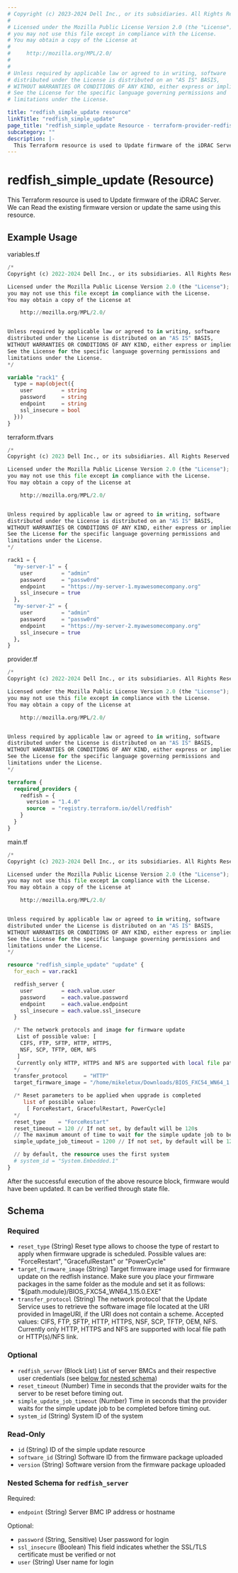```yaml
---
# Copyright (c) 2023-2024 Dell Inc., or its subsidiaries. All Rights Reserved.
#
# Licensed under the Mozilla Public License Version 2.0 (the "License");
# you may not use this file except in compliance with the License.
# You may obtain a copy of the License at
#
#     http://mozilla.org/MPL/2.0/
#
#
# Unless required by applicable law or agreed to in writing, software
# distributed under the License is distributed on an "AS IS" BASIS,
# WITHOUT WARRANTIES OR CONDITIONS OF ANY KIND, either express or implied.
# See the License for the specific language governing permissions and
# limitations under the License.

title: "redfish_simple_update resource"
linkTitle: "redfish_simple_update"
page_title: "redfish_simple_update Resource - terraform-provider-redfish"
subcategory: ""
description: |-
  This Terraform resource is used to Update firmware of the iDRAC Server. We can Read the existing firmware version or update the same using this resource.
---
```


# redfish_simple_update (Resource)

This Terraform resource is used to Update firmware of the iDRAC Server. We can Read the existing firmware version or update the same using this resource.

## Example Usage

variables.tf
```terraform
/*
Copyright (c) 2022-2024 Dell Inc., or its subsidiaries. All Rights Reserved.

Licensed under the Mozilla Public License Version 2.0 (the "License");
you may not use this file except in compliance with the License.
You may obtain a copy of the License at

    http://mozilla.org/MPL/2.0/


Unless required by applicable law or agreed to in writing, software
distributed under the License is distributed on an "AS IS" BASIS,
WITHOUT WARRANTIES OR CONDITIONS OF ANY KIND, either express or implied.
See the License for the specific language governing permissions and
limitations under the License.
*/

variable "rack1" {
  type = map(object({
    user         = string
    password     = string
    endpoint     = string
    ssl_insecure = bool
  }))
}
```

terraform.tfvars
```terraform
/*
Copyright (c) 2023 Dell Inc., or its subsidiaries. All Rights Reserved.

Licensed under the Mozilla Public License Version 2.0 (the "License");
you may not use this file except in compliance with the License.
You may obtain a copy of the License at

    http://mozilla.org/MPL/2.0/


Unless required by applicable law or agreed to in writing, software
distributed under the License is distributed on an "AS IS" BASIS,
WITHOUT WARRANTIES OR CONDITIONS OF ANY KIND, either express or implied.
See the License for the specific language governing permissions and
limitations under the License.
*/

rack1 = {
  "my-server-1" = {
    user         = "admin"
    password     = "passw0rd"
    endpoint     = "https://my-server-1.myawesomecompany.org"
    ssl_insecure = true
  },
  "my-server-2" = {
    user         = "admin"
    password     = "passw0rd"
    endpoint     = "https://my-server-2.myawesomecompany.org"
    ssl_insecure = true
  },
}
```

provider.tf
```terraform
/*
Copyright (c) 2022-2024 Dell Inc., or its subsidiaries. All Rights Reserved.

Licensed under the Mozilla Public License Version 2.0 (the "License");
you may not use this file except in compliance with the License.
You may obtain a copy of the License at

    http://mozilla.org/MPL/2.0/


Unless required by applicable law or agreed to in writing, software
distributed under the License is distributed on an "AS IS" BASIS,
WITHOUT WARRANTIES OR CONDITIONS OF ANY KIND, either express or implied.
See the License for the specific language governing permissions and
limitations under the License.
*/

terraform {
  required_providers {
    redfish = {
      version = "1.4.0"
      source  = "registry.terraform.io/dell/redfish"
    }
  }
}
```

main.tf
```terraform
/*
Copyright (c) 2023-2024 Dell Inc., or its subsidiaries. All Rights Reserved.

Licensed under the Mozilla Public License Version 2.0 (the "License");
you may not use this file except in compliance with the License.
You may obtain a copy of the License at

    http://mozilla.org/MPL/2.0/


Unless required by applicable law or agreed to in writing, software
distributed under the License is distributed on an "AS IS" BASIS,
WITHOUT WARRANTIES OR CONDITIONS OF ANY KIND, either express or implied.
See the License for the specific language governing permissions and
limitations under the License.
*/

resource "redfish_simple_update" "update" {
  for_each = var.rack1

  redfish_server {
    user         = each.value.user
    password     = each.value.password
    endpoint     = each.value.endpoint
    ssl_insecure = each.value.ssl_insecure
  }

  /* The network protocols and image for firmware update
   List of possible value: [
    CIFS, FTP, SFTP, HTTP, HTTPS, 
    NSF, SCP, TFTP, OEM, NFS
   ]
   Currently only HTTP, HTTPS and NFS are supported with local file path or HTTP(s)/NFS link
  */
  transfer_protocol     = "HTTP"
  target_firmware_image = "/home/mikeletux/Downloads/BIOS_FXC54_WN64_1.15.0.EXE"

  /* Reset parameters to be applied when upgrade is completed
     list of possible value:
      [ ForceRestart, GracefulRestart, PowerCycle]
  */
  reset_type    = "ForceRestart"
  reset_timeout = 120 // If not set, by default will be 120s
  // The maximum amount of time to wait for the simple update job to be completed
  simple_update_job_timeout = 1200 // If not set, by default will be 1200s

  // by default, the resource uses the first system
  # system_id = "System.Embedded.1"
}
```

After the successful execution of the above resource block, firmware would have been updated. It can be verified through state file.

<!-- schema generated by tfplugindocs -->
## Schema

### Required

- `reset_type` (String) Reset type allows to choose the type of restart to apply when firmware upgrade is scheduled. Possible values are: "ForceRestart", "GracefulRestart" or "PowerCycle"
- `target_firmware_image` (String) Target firmware image used for firmware update on the redfish instance. Make sure you place your firmware packages in the same folder as the module and set it as follows: "${path.module}/BIOS_FXC54_WN64_1.15.0.EXE"
- `transfer_protocol` (String) The network protocol that the Update Service uses to retrieve the software image file located at the URI provided in ImageURI, if the URI does not contain a scheme. Accepted values: CIFS, FTP, SFTP, HTTP, HTTPS, NSF, SCP, TFTP, OEM, NFS. Currently only HTTP, HTTPS and NFS are supported with local file path or HTTP(s)/NFS link.

### Optional

- `redfish_server` (Block List) List of server BMCs and their respective user credentials (see [below for nested schema](#nestedblock--redfish_server))
- `reset_timeout` (Number) Time in seconds that the provider waits for the server to be reset before timing out.
- `simple_update_job_timeout` (Number) Time in seconds that the provider waits for the simple update job to be completed before timing out.
- `system_id` (String) System ID of the system

### Read-Only

- `id` (String) ID of the simple update resource
- `software_id` (String) Software ID from the firmware package uploaded
- `version` (String) Software version from the firmware package uploaded

<a id="nestedblock--redfish_server"></a>
### Nested Schema for `redfish_server`

Required:

- `endpoint` (String) Server BMC IP address or hostname

Optional:

- `password` (String, Sensitive) User password for login
- `ssl_insecure` (Boolean) This field indicates whether the SSL/TLS certificate must be verified or not
- `user` (String) User name for login



